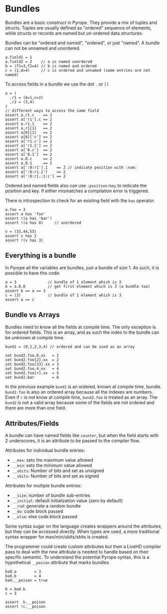 # Bundles

Bundles are a basic construct in Pyrope. They provide a mix of tuples and structs. Tuples are usually defined as "ordered"
sequence of elements, while structs or records are named but un-ordered data structures.

Bundles can be "ordered and named", "ordered", or just "named". A bundle can not be unnamed and unordered.

```
a.field1 = 1
a.field2 = 2    // a is named unordered
b = (f1=3,f2=4) // b is named and ordered
c = (1,d=4)     // c is ordered and unnamed (some entries are not named)
```

To access fields in a bundle we use the dot `.` or `[]`
```
a = (
  ,r1 = (b=1,c=2)
  ,r2 = (3,4)
)
// different ways to access the same field
assert a.r1.c    == 2
assert a['r1'].c == 2
assert a.r1.1    == 2
assert a.r1[1]   == 2
assert a[0][1]   == 2
assert a[0]['c'] == 2
assert a['r1.c'] == 2
assert a['r1.1'] == 2
assert a['0.c']  == 2
assert a['0.1']  == 2
assert a.0.c     == 2
assert a.0.1     == 2
assert a[':0:r1'].1    == 2 // indicate position with :num:
assert a[':0:r1.1']    == 2
assert a[':0:r1.:1:c'] == 2
```

Ordered and named fields also can use `:position:key` to indicate the position
and key. If either mismatches a compilation error is triggered.


There is introspection to check for an existing field with the `has` operator.

```
a.foo = 3
assert a has 'foo'
assert !(a has 'bar')
assert !(a has 0)     // unordered

v = (33,44,55)
assert v has 2
assert !(v has 3)
```

## Everything is a bundle

In Pyrope all the variables are bundles, just a bundle of size 1. As such, it is possible
to have this code:

```
a = 3              // bundle of 1 element which is 3
b = a.0.0          // get first element which is 3 (a bundle too)
assert b == a == 3
c = (3)            // bundle of 1 element which is 3
assert a == c
```

## Bundle vs Arrays

Bundles need to know all the fields at compile time. The only exception is for
ordered fields.  This is an array, and as such the index to the bundle can be
unknown at compile time.

```
bund1 = (0,1,2,3,4) // ordered and can be used as an array

set bund2.foo.0.xx   = 1
set bund2.foo[2].xx  = 2
set bund2.foo[33].xx = 3
set bund2.foo.4.xx   = 4
set bund2.foo[r].xx  = 5
set bund2.bar        = 6
```

In the previous example `bund1` is an ordered, known at compile time, bundle.
`bund2.foo` is also an ordered array because all the indexes are numbers. Even
if `r` is not know at compile time, `bund2.foo` is treated as an array. The
`bund2` is not a valid array because some of the fields are not ordered and
there are more than one field.

## Attributes/Fields


A bundle can have named fields like `counter`, but when the field starts with 2
underscores, it is an attribute to be passed to the compiler flow. 

Attributes for individual bundle entries:

* `__max`: sets the maximum value allowed
* `__min`: sets the minimum value allowed
* `__ubits`: Number of bits and set as unsigned
* `__sbits`: Number of bits and set as signed

Attributes for multiple bundle entries:

* `__size`: number of bundle sub-entries
* `__initial`: default initialization value (zero by default)
* `__rnd`: generate a random bundle
* `__do`: code block passed
* `__else`: else code block passed


Some syntax sugar on the language creates wrappers around the attributes, but
they can be accessed directly. When types are used, a more traditional syntax
wrapper for max/min/ubits/sbits is created.


The programmer could create custom attributes but then a LiveHD compiler pass
to deal with the new attribute is needed to handle based on their specific
semantic. To understand the potential Pyrope syntax, this is a hypothetical
`__poison` attribute that marks bundles.

```
bad.a        = 3
bad.b        = 4
bad.__poison = true

b = bad.b
c = 3

assert  b.__poison
assert !c.__poison
```


